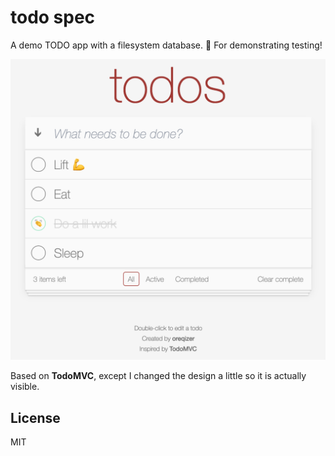 # todo spec

A demo TODO app with a filesystem database. :scroll: For demonstrating testing!

![Sneakpeek](docs/sneakpeek.png)

Based on **TodoMVC**, except I changed the design a little so it is actually visible.

## License

MIT
